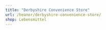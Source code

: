```yaml
---
title: "Derbyshire Convenience Store"
url: /heanor/derbyshire-convenience-store/
shop: Lebensmittel
---
```


